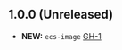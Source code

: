 ## 1.0.0 (Unreleased)

- **NEW:**  `ecs-image` [GH-1]( https://github.com/terraform-alicloud-modules/terraform-alicloud-ecs-image/pull/1)
